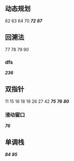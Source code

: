 
## 动态规划
62 63 64 70 ***72*** ***87***

## 回溯法
77 78 79 90
### dfs
***236***

## 双指针
11 15 16 18 19 26 27 42 ***75*** ***76*** ***80***
### 滑动窗口
***76***


## 单调栈
***84*** ***85*** 